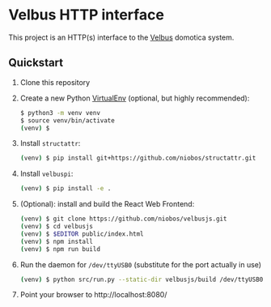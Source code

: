 Velbus HTTP interface
=====================

This project is an HTTP(s) interface to the [Velbus] domotica system.

[Velbus]: https://www.velbus.eu/


Quickstart
----------

1. Clone this repository
2. Create a new Python [VirtualEnv] (optional, but highly recommended):

   ```bash
   $ python3 -m venv venv
   $ source venv/bin/activate
   (venv) $
   ```
3. Install `structattr`:

   ```bash
   (venv) $ pip install git+https://github.com/niobos/structattr.git
   ```

4. Install `velbuspi`:

   ```bash
   (venv) $ pip install -e .
   ```

5. (Optional): install and build the React Web Frontend:

   ```bash
   (venv) $ git clone https://github.com/niobos/velbusjs.git
   (venv) $ cd velbusjs
   (venv) $ $EDITOR public/index.html
   (venv) $ npm install
   (venv) $ npm run build
   ```

6. Run the daemon for `/dev/ttyUSB0` (substitute for the port actually in use)

   ```bash
   (venv) $ python src/run.py --static-dir velbusjs/build /dev/ttyUSB0
   ```

7. Point your browser to http://localhost:8080/

[VirtualEnv]: https://virtualenv.pypa.io/en/latest/
